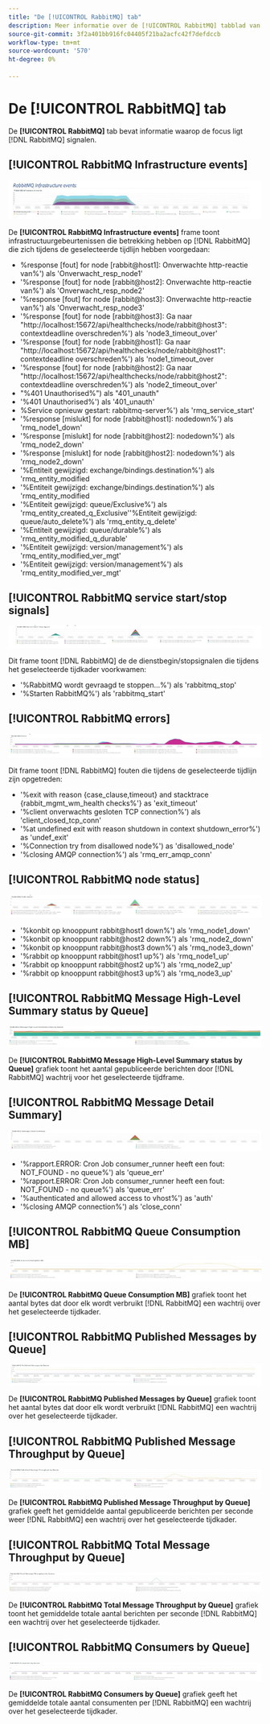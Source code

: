 ```yaml
---
title: "De [!UICONTROL RabbitMQ] tab"
description: Meer informatie over de [!UICONTROL RabbitMQ] tabblad van [!DNL Observation for Adobe Commerce].
source-git-commit: 3f2a401bb916fc04405f21ba2acfc42f7defdccb
workflow-type: tm+mt
source-wordcount: '570'
ht-degree: 0%

---
```


# De [!UICONTROL RabbitMQ] tab

De **[!UICONTROL RabbitMQ]** tab bevat informatie waarop de focus ligt [!DNL RabbitMQ] signalen.

## [!UICONTROL RabbitMQ Infrastructure events]

![RabbitMQ Infrastructure-gebeurtenissen](../../assets/tools/observation-for-adobe-commerce/rabbitmq-tab-1.jpeg)

De **[!UICONTROL RabbitMQ Infrastructure events]** frame toont infrastructuurgebeurtenissen die betrekking hebben op [!DNL RabbitMQ] die zich tijdens de geselecteerde tijdlijn hebben voorgedaan:

* %response [fout] for node [rabbit@host1]: Onverwachte http-reactie van%&#39;) als &#39;Onverwacht_resp_node1&#39;
* &#39;%response [fout] for node [rabbit@host2]: Onverwachte http-reactie van%&#39;) als &#39;Onverwacht_resp_node2&#39;
* &#39;%response [fout] for node [rabbit@host3]: Onverwachte http-reactie van%&#39;) als &#39;Onverwacht_resp_node3&#39;
* &#39;%response [fout] for node [rabbit@host3]: Ga naar &quot;http://localhost:15672/api/healthchecks/node/rabbit@host3&quot;: contextdeadline overschreden%&#39;) als &#39;node3_timeout_over&#39;
* &#39;%response [fout] for node [rabbit@host1]: Ga naar &quot;http://localhost:15672/api/healthchecks/node/rabbit@host1&quot;: contextdeadline overschreden%&#39;) als &#39;node1_timeout_over
* &#39;%response [fout] for node [rabbit@host2]: Ga naar &quot;http://localhost:15672/api/healthchecks/node/rabbit@host2&quot;: contextdeadline overschreden%&#39;) als &#39;node2_timeout_over&#39;
* &quot;%401 Unauthorised%&quot;) als &quot;401_unauth&quot;
* &#39;%401 Unauthorised%&#39;) als &#39;401_unauth&#39;
* %Service opnieuw gestart: rabbitmq-server%&#39;) als &#39;rmq_service_start&#39;
* &#39;%response [mislukt] for node [rabbit@host1]: nodedown%&#39;) als &#39;rmq_node1_down&#39;
* &#39;%response [mislukt] for node [rabbit@host2]: nodedown%&#39;) als &#39;rmq_node2_down&#39;
* &#39;%response [mislukt] for node [rabbit@host2]: nodedown%&#39;) als &#39;rmq_node2_down&#39;
* &#39;%Entiteit gewijzigd: exchange/bindings.destination%&#39;) als &#39;rmq_entity_modified
* &#39;%Entiteit gewijzigd: exchange/bindings.destination%&#39;) als &#39;rmq_entity_modified
* &#39;%Entiteit gewijzigd: queue/Exclusive%&#39;) als &#39;rmq_entity_created_q_Exclusive&#39;&#39;%Entiteit gewijzigd: queue/auto_delete%&#39;) als &#39;rmq_entity_q_delete&#39;
* &#39;%Entiteit gewijzigd: queue/durable%&#39;) als &#39;rmq_entity_modified_q_durable&#39;
* &#39;%Entiteit gewijzigd: version/management%&#39;) als &#39;rmq_entity_modified_ver_mgt&#39;
* &#39;%Entiteit gewijzigd: version/management%&#39;) als &#39;rmq_entity_modified_ver_mgt&#39;

## [!UICONTROL RabbitMQ service start/stop signals]

![RabbitMQ service start/stop signalen](../../assets/tools/observation-for-adobe-commerce/rabbitmq-tab-2.jpeg)

Dit frame toont [!DNL RabbitMQ] de de dienstbegin/stopsignalen die tijdens het geselecteerde tijdkader voorkwamen:

* &#39;%RabbitMQ wordt gevraagd te stoppen...%&#39;) als &#39;rabbitmq_stop&#39;
* &#39;%Starten RabbitMQ%&#39;) als &#39;rabbitmq_start&#39;

## [!UICONTROL RabbitMQ errors]

![RabbitMQ-fouten](../../assets/tools/observation-for-adobe-commerce/rabbitmq-tab-3.jpeg)

Dit frame toont [!DNL RabbitMQ] fouten die tijdens de geselecteerde tijdlijn zijn opgetreden:

* &#39;%exit with reason {case_clause,timeout} and stacktrace {rabbit_mgmt_wm_health checks%&#39;} as &#39;exit_timeout&#39;
* &#39;%client onverwachts gesloten TCP connection%&#39;) als &#39;client_closed_tcp_conn&#39;
* &#39;%at undefined exit with reason shutdown in context shutdown_error%&#39;) as &#39;undef_exit&#39;
* &#39;%Connection try from disallowed node%&#39;) as &#39;disallowed_node&#39;
* &#39;%closing AMQP connection%&#39;) als &#39;rmq_err_amqp_conn&#39;

## [!UICONTROL RabbitMQ node status]

![Status RabbitMQ-knooppunt](../../assets/tools/observation-for-adobe-commerce/rabbitmq-tab-4.jpeg)

* &#39;%konbit op knooppunt rabbit@host1 down%&#39;) als &#39;rmq_node1_down&#39;
* &#39;%konbit op knooppunt rabbit@host2 down%&#39;) als &#39;rmq_node2_down&#39;
* &#39;%konbit op knooppunt rabbit@host3 down%&#39;) als &#39;rmq_node3_down&#39;
* &#39;%rabbit op knooppunt rabbit@host1 up%&#39;) als &#39;rmq_node1_up&#39;
* &#39;%rabbit op knooppunt rabbit@host2 up%&#39;) als &#39;rmq_node2_up&#39;
* &#39;%rabbit op knooppunt rabbit@host3 up%&#39;) als &#39;rmq_node3_up&#39;

## [!UICONTROL RabbitMQ Message High-Level Summary status by Queue]

![RabbitMQ Message High Level Summary status door Wachtrij](../../assets/tools/observation-for-adobe-commerce/rabbitmq-tab-5.jpeg)

De **[!UICONTROL RabbitMQ Message High-Level Summary status by Queue]** grafiek toont het aantal gepubliceerde berichten door [!DNL RabbitMQ] wachtrij voor het geselecteerde tijdframe.

## [!UICONTROL RabbitMQ Message Detail Summary]

![Overzicht van MQ-berichtgegevens voor konijn](../../assets/tools/observation-for-adobe-commerce/rabbitmq-tab-6.jpeg)

* &#39;%rapport.ERROR: Cron Job consumer_runner heeft een fout: NOT_FOUND - no queue%&#39;) als &#39;queue_err&#39;
* &#39;%rapport.ERROR: Cron Job consumer_runner heeft een fout: NOT_FOUND - no queue%&#39;) als &#39;queue_err&#39;
* &#39;%authenticated and allowed access to vhost%&#39;) as &#39;auth&#39;
* &#39;%closing AMQP connection%&#39;) als &#39;close_conn&#39;

## [!UICONTROL RabbitMQ Queue Consumption MB]

![RabbitMQ Queue Consumption MB](../../assets/tools/observation-for-adobe-commerce/rabbitmq-tab-7.jpeg)

De **[!UICONTROL RabbitMQ Queue Consumption MB]** grafiek toont het aantal bytes dat door elk wordt verbruikt [!DNL RabbitMQ] een wachtrij over het geselecteerde tijdkader.

## [!UICONTROL RabbitMQ Published Messages by Queue]

![Gepubliceerde berichten van RabbitMQ op wachtrij](../../assets/tools/observation-for-adobe-commerce/rabbitmq-tab-8.jpeg)

De **[!UICONTROL RabbitMQ Published Messages by Queue]** grafiek toont het aantal bytes dat door elk wordt verbruikt [!DNL RabbitMQ] een wachtrij over het geselecteerde tijdkader.

## [!UICONTROL RabbitMQ Published Message Throughput by Queue]

![Door Wachtrij gepubliceerde berichtendoorvoer van RabbitMQ](../../assets/tools/observation-for-adobe-commerce/rabbitmq-tab-9.jpeg)

De **[!UICONTROL RabbitMQ Published Message Throughput by Queue]** grafiek geeft het gemiddelde aantal gepubliceerde berichten per seconde weer [!DNL RabbitMQ] een wachtrij over het geselecteerde tijdkader.

## [!UICONTROL RabbitMQ Total Message Throughput by Queue]

![RabbitMQ Totale Doorvoer bericht door Wachtrij](../../assets/tools/observation-for-adobe-commerce/rabbitmq-tab-10.jpeg)

De **[!UICONTROL RabbitMQ Total Message Throughput by Queue]** grafiek toont het gemiddelde totale aantal berichten per seconde [!DNL RabbitMQ] een wachtrij over het geselecteerde tijdkader.

## [!UICONTROL RabbitMQ Consumers by Queue]

![RabbitMQ Consumenten per Wachtrij](../../assets/tools/observation-for-adobe-commerce/rabbitmq-tab-11.jpeg)

De **[!UICONTROL RabbitMQ Consumers by Queue]** grafiek geeft het gemiddelde totale aantal consumenten per [!DNL RabbitMQ] een wachtrij over het geselecteerde tijdkader.

